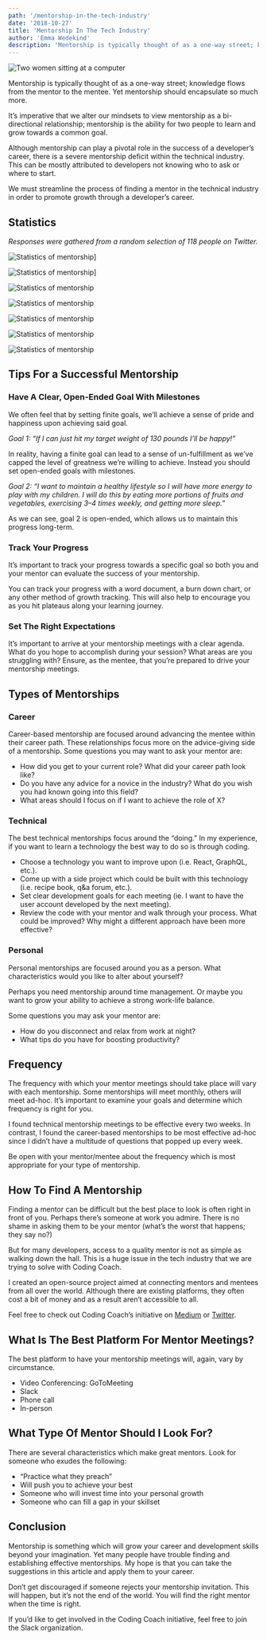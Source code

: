 ```yaml
---
path: '/mentorship-in-the-tech-industry'
date: '2018-10-27'
title: 'Mentorship In The Tech Industry'
author: 'Emma Wedekind'
description: 'Mentorship is typically thought of as a one-way street; knowledge flows from the mentor to the mentee. Yet mentorship should encapsulate so much more.'
---
```


![Two women sitting at a computer](https://cdn-images-1.medium.com/max/2000/1*hUO_8TtnehSqpj_NPESE8Q.jpeg)

Mentorship is typically thought of as a one-way street; knowledge flows from the mentor to the mentee. Yet mentorship should encapsulate so much more.

It’s imperative that we alter our mindsets to view mentorship as a bi-directional relationship; mentorship is the ability for two people to learn and grow towards a common goal.

Although mentorship can play a pivotal role in the success of a developer’s career, there is a severe mentorship deficit within the technical industry. This can be mostly attributed to developers not knowing who to ask or where to start.

We must streamline the process of finding a mentor in the technical industry in order to promote growth through a developer’s career.

## Statistics

_Responses were gathered from a random selection of 118 people on Twitter._

![Statistics of mentorship](https://cdn-images-1.medium.com/max/1600/1*k8wHduyrj_94DDBKXW4bmg.png)]

![Statistics of mentorship](https://cdn-images-1.medium.com/max/1600/1*1Cty5lYBMgUpDDvZbpnS8Q.png)]

![Statistics of mentorship](https://cdn-images-1.medium.com/max/1600/1*L2sqWD2p-m4Icwejw9HWnQ.png)

![Statistics of mentorship](https://cdn-images-1.medium.com/max/1600/1*L2sqWD2p-m4Icwejw9HWnQ.png)

![Statistics of mentorship](https://cdn-images-1.medium.com/max/1600/1*3EFA2q9DQjOWg-iaztsezQ.png)

![Statistics of mentorship](https://cdn-images-1.medium.com/max/1600/1*im_zeyz1JY6cjXSI8VdvPA.png)

![Statistics of mentorship](https://cdn-images-1.medium.com/max/1600/1*bvq4qGhZbUsOAwSByGbIuw.png)

## Tips For a Successful Mentorship

### Have A Clear, Open-Ended Goal With Milestones

We often feel that by setting finite goals, we’ll achieve a sense of pride and happiness upon achieving said goal.

_Goal 1: “If I can just hit my target weight of 130 pounds I’ll be happy!”_

In reality, having a finite goal can lead to a sense of un-fulfillment as we’ve capped the level of greatness we’re willing to achieve. Instead you should set open-ended goals with milestones.

_Goal 2: “I want to maintain a healthy lifestyle so I will have more energy to play with my children. I will do this by eating more portions of fruits and vegetables, exercising 3–4 times weekly, and getting more sleep.”_

As we can see, goal 2 is open-ended, which allows us to maintain this progress long-term.

### Track Your Progress

It’s important to track your progress towards a specific goal so both you and your mentor can evaluate the success of your mentorship.

You can track your progress with a word document, a burn down chart, or any other method of growth tracking. This will also help to encourage you as you hit plateaus along your learning journey.

### Set The Right Expectations

It’s important to arrive at your mentorship meetings with a clear agenda. What do you hope to accomplish during your session? What areas are you struggling with? Ensure, as the mentee, that you’re prepared to drive your mentorship meetings.

## Types of Mentorships

### Career

Career-based mentorship are focused around advancing the mentee within their career path. These relationships focus more on the advice-giving side of a mentorship. Some questions you may want to ask your mentor are:

- How did you get to your current role? What did your career path look like?
- Do you have any advice for a novice in the industry? What do you wish you had known going into this field?
- What areas should I focus on if I want to achieve the role of X?

### Technical

The best technical mentorships focus around the “doing.” In my experience, if you want to learn a technology the best way to do so is through coding.

- Choose a technology you want to improve upon (i.e. React, GraphQL, etc.).
- Come up with a side project which could be built with this technology (i.e. recipe book, q&a forum, etc.).
- Set clear development goals for each meeting (ie. I want to have the user account developed by the next meeting).
- Review the code with your mentor and walk through your process. What could be improved? Why might a different approach have been more effective?

### Personal

Personal mentorships are focused around you as a person. What characteristics would you like to alter about yourself?

Perhaps you need mentorship around time management. Or maybe you want to grow your ability to achieve a strong work-life balance.

Some questions you may ask your mentor are:

- How do you disconnect and relax from work at night?
- What tips do you have for boosting productivity?

## Frequency

The frequency with which your mentor meetings should take place will vary with each mentorship. Some mentorships will meet monthly, others will meet ad-hoc. It’s important to examine your goals and determine which frequency is right for you.

I found technical mentorship meetings to be effective every two weeks. In contrast, I found the career-based mentorships to be most effective ad-hoc since I didn’t have a multitude of questions that popped up every week.

Be open with your mentor/mentee about the frequency which is most appropriate for your type of mentorship.

## How To Find A Mentorship

Finding a mentor can be difficult but the best place to look is often right in front of you. Perhaps there’s someone at work you admire. There is no shame in asking them to be your mentor (what’s the worst that happens; they say no?)

But for many developers, access to a quality mentor is not as simple as walking down the hall. This is a huge issue in the tech industry that we are trying to solve with Coding Coach.

I created an open-source project aimed at connecting mentors and mentees from all over the world. Although there are existing platforms, they often cost a bit of money and as a result aren’t accessible to all.

Feel free to check out Coding Coach’s initiative on [Medium](https://medium.com/codingcoach-io) or [Twitter](https://twitter.com/codingcoach_io).

## What Is The Best Platform For Mentor Meetings?

The best platform to have your mentorship meetings will, again, vary by circumstance.

- Video Conferencing: GoToMeeting
- Slack
- Phone call
- In-person

## What Type Of Mentor Should I Look For?

There are several characteristics which make great mentors. Look for someone who exudes the following:

- “Practice what they preach”
- Will push you to achieve your best
- Someone who will invest time into your personal growth
- Someone who can fill a gap in your skillset

## Conclusion

Mentorship is something which will grow your career and development skills beyond your imagination. Yet many people have trouble finding and establishing effective mentorships. My hope is that you can take the suggestions in this article and apply them to your career.

Don’t get discouraged if someone rejects your mentorship invitation. This will happen, but it’s not the end of the world. You will find the right mentor when the time is right.

If you’d like to get involved in the Coding Coach initiative, feel free to join the Slack organization.
